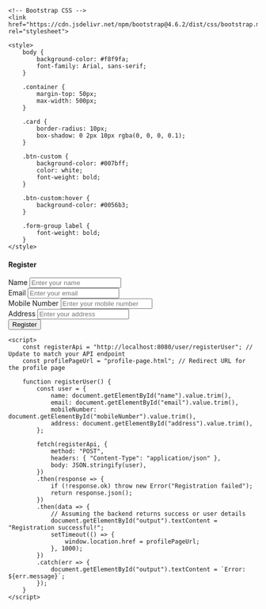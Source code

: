 <!DOCTYPE html>
<html lang="en">
<head>
    <meta charset="UTF-8">
    <meta name="viewport" content="width=device-width, initial-scale=1.0">
    <meta http-equiv="X-UA-Compatible" content="ie=edge">
    <title>Register</title>
    
    <!-- Bootstrap CSS -->
    <link href="https://cdn.jsdelivr.net/npm/bootstrap@4.6.2/dist/css/bootstrap.min.css" rel="stylesheet">

    <style>
        body {
            background-color: #f8f9fa;
            font-family: Arial, sans-serif;
        }

        .container {
            margin-top: 50px;
            max-width: 500px;
        }

        .card {
            border-radius: 10px;
            box-shadow: 0 2px 10px rgba(0, 0, 0, 0.1);
        }

        .btn-custom {
            background-color: #007bff;
            color: white;
            font-weight: bold;
        }

        .btn-custom:hover {
            background-color: #0056b3;
        }

        .form-group label {
            font-weight: bold;
        }
    </style>
</head>
<body>
    <div class="container">
        <div class="card">
            <div class="card-header bg-dark text-white">
                <h4>Register</h4>
            </div>
            <div class="card-body">
                <!-- Registration Form -->
                <form id="registerForm">
                    <div class="form-group">
                        <label for="name">Name</label>
                        <input type="text" id="name" class="form-control" placeholder="Enter your name" required>
                    </div>
                    <div class="form-group">
                        <label for="email">Email</label>
                        <input type="email" id="email" class="form-control" placeholder="Enter your email" required>
                    </div>
                    <div class="form-group">
                        <label for="mobileNumber">Mobile Number</label>
                        <input type="text" id="mobileNumber" class="form-control" placeholder="Enter your mobile number" required>
                    </div>
                    <div class="form-group">
                        <label for="address">Address</label>
                        <input type="text" id="address" class="form-control" placeholder="Enter your address" required>
                    </div>
                    <button type="button" class="btn btn-custom btn-block" onclick="registerUser()">Register</button>
                </form>
                <div id="output" class="mt-3 text-center"></div>
            </div>
        </div>
    </div>

    <script>
        const registerApi = "http://localhost:8080/user/registerUser"; // Update to match your API endpoint
        const profilePageUrl = "profile-page.html"; // Redirect URL for the profile page

        function registerUser() {
            const user = {
                name: document.getElementById("name").value.trim(),
                email: document.getElementById("email").value.trim(),
                mobileNumber: document.getElementById("mobileNumber").value.trim(),
                address: document.getElementById("address").value.trim(),
            };

            fetch(registerApi, {
                method: "POST",
                headers: { "Content-Type": "application/json" },
                body: JSON.stringify(user),
            })
            .then(response => {
                if (!response.ok) throw new Error("Registration failed");
                return response.json();
            })
            .then(data => {
                // Assuming the backend returns success or user details
                document.getElementById("output").textContent = "Registration successful!";
                setTimeout(() => {
                    window.location.href = profilePageUrl;
                }, 1000);
            })
            .catch(err => {
                document.getElementById("output").textContent = `Error: ${err.message}`;
            });
        }
    </script>
</body>
</html>
